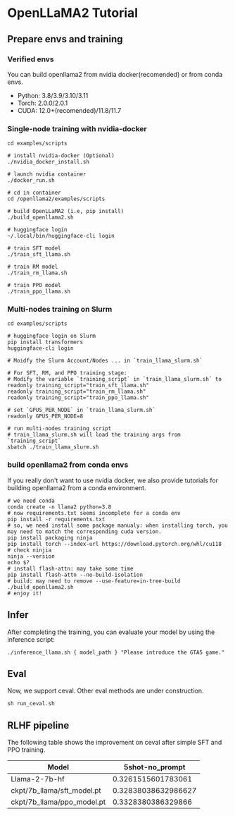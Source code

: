 # OpenLLaMA2 Tutorial
## Prepare envs and training
### Verified envs 
You can build openllama2 from nvidia docker(recomended) or from conda envs. 

* Python: 3.8/3.9/3.10/3.11
* Torch: 2.0.0/2.0.1
* CUDA: 12.0+(recomended)/11.8/11.7

### Single-node training with nvidia-docker 
```
cd examples/scripts

# install nvidia-docker (Optional)
./nvidia_docker_install.sh

# launch nvidia container
./docker_run.sh

# cd in container
cd /openllama2/examples/scripts

# build OpenLLaMA2 (i.e, pip install)
./build_openllama2.sh

# huggingface login 
~/.local/bin/huggingface-cli login

# train SFT model
./train_sft_llama.sh

# train RM model
./train_rm_llama.sh

# train PPO model
./train_ppo_llama.sh
```

### Multi-nodes training on Slurm 
```
cd examples/scripts

# huggingface login on Slurm 
pip install transformers
huggingface-cli login

# Moidfy the Slurm Account/Nodes ... in `train_llama_slurm.sh`

# For SFT, RM, and PPO training stage:
# Modify the variable `training_script` in `train_llama_slurm.sh` to
readonly training_script="train_sft_llama.sh"
readonly training_script="train_rm_llama.sh"
readonly training_script="train_ppo_llama.sh"

# set `GPUS_PER_NODE` in `train_llama_slurm.sh`
readonly GPUS_PER_NODE=8

# run multi-nodes training script
# train_llama_slurm.sh will load the training args from `training_script`
sbatch ./train_llama_slurm.sh
```

### build openllama2 from conda envs 
If you really don't want to use nvidia docker, we also provide tutorials for building openllama2 from a conda environment.  
```
# we need conda
conda create -n llama2 python=3.8
# now requirements.txt seems incomplete for a conda env
pip install -r requirements.txt
# so, we need install some package manualy: when installing torch, you may need to match the corresponding cuda version.
pip install packaging ninja
pip install torch --index-url https://download.pytorch.org/whl/cu118
# check ninjia
ninja --version
echo $? 
# install flash-attn: may take some time
pip install flash-attn --no-build-isolation
# build: may need to remove --use-feature=in-tree-build
./build_openllama2.sh
# enjoy it!
```

## Infer 
After completing the training, you can evaluate your model by using the inference script: 

```
./inference_llama.sh { model_path } "Please introduce the GTA5 game."
```

## Eval 
Now, we support ceval. Other eval methods are under construction. 

```
sh run_ceval.sh
```

## RLHF pipeline 
The following table shows the improvement on ceval after simple SFT and PPO training. 

| Model                      | 5shot-no_prompt     |
| -------------------------- | ------------------- |
| Llama-2-7b-hf              | 0.3261515601783061  |
| ckpt/7b_llama/sft_model.pt | 0.32838038632986627 |
| ckpt/7b_llama/ppo_model.pt | 0.3328380386329866  |